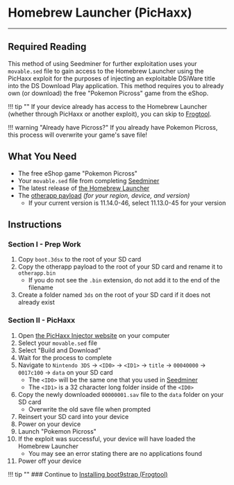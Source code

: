 # Homebrew Launcher (PicHaxx)
---

## Required Reading

This method of using Seedminer for further exploitation uses your `movable.sed` file to gain access to the Homebrew Launcher using the PicHaxx exploit for the purposes of injecting an exploitable DSiWare title into the DS Download Play application. This method requires you to already own (or download) the free "Pokemon Picross" game from the eShop.

!!! tip ""
	If your device already has access to the Homebrew Launcher (whether through PicHaxx or another exploit), you can skip to [Frogtool](installing-boot9strap-(frogtool)).

!!! warning "Already have Picross?"
	If you already have Pokemon Picross, this process will overwrite your game's save file!

## What You Need

* The free eShop game "Pokemon Picross"
* Your `movable.sed` file from completing [Seedminer](seedminer)
* The latest release of [the Homebrew Launcher](https://github.com/fincs/new-hbmenu/releases/latest)
* The [otherapp payload](https://deadphoenix8091.github.io/3ds/#otherapp) *(for your region, device, and version)*
    + If your current version is 11.14.0-46, select 11.13.0-45 for your version

## Instructions

### Section I - Prep Work

1. Copy `boot.3dsx` to the root of your SD card
1. Copy the otherapp payload to the root of your SD card and rename it to `otherapp.bin`
    + If you do not see the `.bin` extension, do not add it to the end of the filename
1. Create a folder named `3ds` on the root of your SD card if it does not already exist

### Section II - PicHaxx

1. Open [the PicHaxx Injector website](https://3ds.nhnarwhal.com/3dstools/pichaxx.php) on your computer
1. Select your `movable.sed` file
1. Select "Build and Download"
1. Wait for the process to complete
1. Navigate to `Nintendo 3DS` -> `<ID0>` -> `<ID1>` -> `title` -> `00040000` -> `0017c100` -> `data` on your SD card
    + The `<ID0>` will be the same one that you used in [Seedminer](seedminer)
    + The `<ID1>` is a 32 character long folder inside of the `<ID0>`
1. Copy the newly downloaded `00000001.sav` file to the `data` folder on your SD card
    + Overwrite the old save file when prompted
1. Reinsert your SD card into your device
1. Power on your device
1. Launch "Pokemon Picross"
1. If the exploit was successful, your device will have loaded the Homebrew Launcher
    + You may see an error stating there are no applications found
1. Power off your device

!!! tip ""
	### Continue to [Installing boot9strap (Frogtool)](installing-boot9strap-(frogtool))
